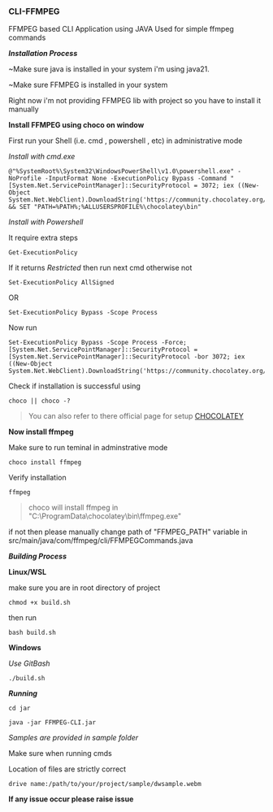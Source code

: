 ### CLI-FFMPEG
FFMPEG based CLI Application using JAVA
Used for simple ffmpeg commands

***Installation Process***

~Make sure java is installed in your system  i'm using java21.

~Make sure FFMPEG is installed in your system

Right now i'm not providing FFMPEG lib with project 
so you have to install it manually 

**Install FFMPEG using choco on window**

First run your Shell (i.e. cmd , powershell , etc) in administrative mode

*Install with cmd.exe*

```
@"%SystemRoot%\System32\WindowsPowerShell\v1.0\powershell.exe" -NoProfile -InputFormat None -ExecutionPolicy Bypass -Command "[System.Net.ServicePointManager]::SecurityProtocol = 3072; iex ((New-Object System.Net.WebClient).DownloadString('https://community.chocolatey.org/install.ps1'))" && SET "PATH=%PATH%;%ALLUSERSPROFILE%\chocolatey\bin"
```

*Install with Powershell*

It require extra steps

```
Get-ExecutionPolicy
```

If it returns *Restricted* then run next cmd otherwise not

```
Set-ExecutionPolicy AllSigned
```

OR

```
Set-ExecutionPolicy Bypass -Scope Process
```

Now run

```
Set-ExecutionPolicy Bypass -Scope Process -Force; [System.Net.ServicePointManager]::SecurityProtocol = [System.Net.ServicePointManager]::SecurityProtocol -bor 3072; iex ((New-Object System.Net.WebClient).DownloadString('https://community.chocolatey.org/install.ps1'))
```

Check if installation is successful using

```
choco || choco -?
```

>You can also refer to there official page for setup [CHOCOLATEY](https://docs.chocolatey.org/en-us/choco/setup)

**Now install ffmpeg**

Make sure to run teminal in adminstrative mode

```
choco install ffmpeg
```

Verify installation 

```
ffmpeg
```

>choco will install ffmpeg in "C:\ProgramData\chocolatey\bin\ffmpeg.exe"

if not then please manually change path of "FFMPEG_PATH" variable  in src/main/java/com/ffmpeg/cli/FFMPEGCommands.java

***Building Process***

**Linux/WSL**

make sure you are in root directory of project

```
chmod +x build.sh
```

then run

```
bash build.sh
```

**Windows**

*Use GitBash*

```
./build.sh
```

***Running***

```
cd jar
```

```
java -jar FFMPEG-CLI.jar
```

*Samples are provided in sample folder*

Make sure when running cmds 

Location of files are strictly correct
``` 
drive name:/path/to/your/project/sample/dwsample.webm
```

**If any issue occur please raise issue**
